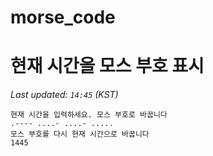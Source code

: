 # morse_code
# 현재 시간을 모스 부호 표시
<!-- MORSE_TIME_START -->
_Last updated: `14:45` (KST)_

```
현재 시간을 입력하세요. 모스 부호로 바꿉니다
.---- ....- ....- .....
모스 부호를 다시 현재 시간으로 바꿉니다
1445
```
<!-- MORSE_TIME_END -->
